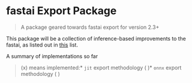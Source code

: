 # fastai Export Package
> A package geared towards fastai export for version 2.3+


This package will be a collection of inference-based improvements to the fastai, as listed out in [this](https://github.com/fastai/fastai/projects/1#card-53144632) list.

A summary of implementations so far
> (x) means implemented:* `jit` export methodology ( )* `onnx` export methodology ( )

